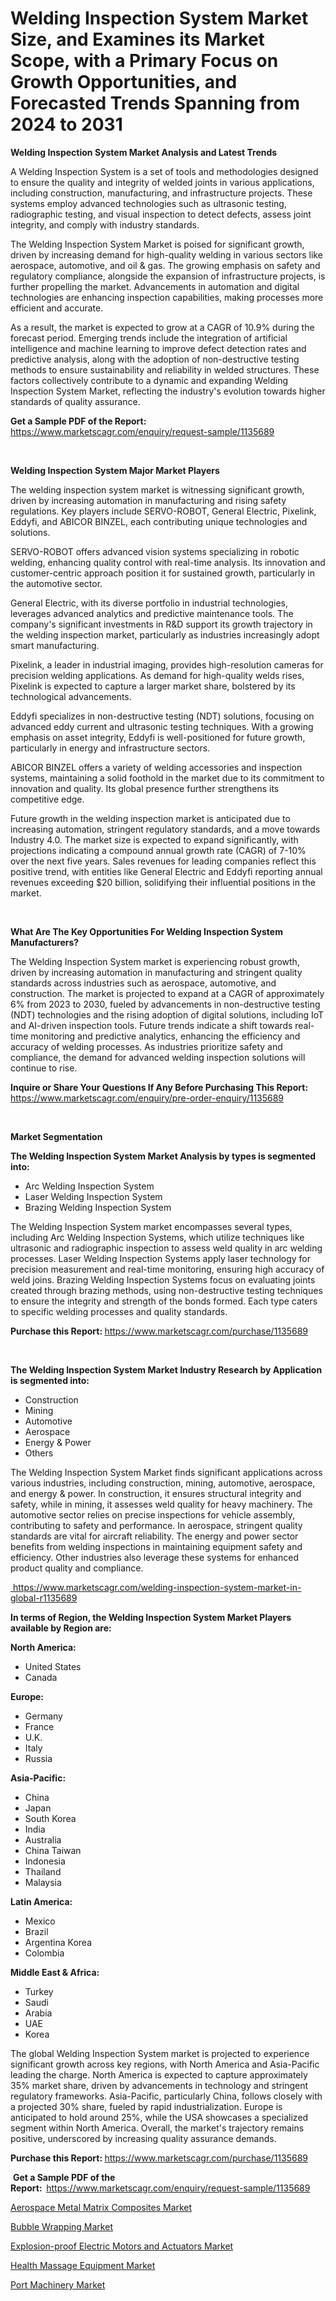 <p><h1>Welding Inspection System Market Size, and Examines its Market Scope, with a Primary Focus on Growth Opportunities, and Forecasted Trends Spanning from 2024 to 2031</h1></p><p><strong>Welding Inspection System Market Analysis and Latest Trends</strong></p>
<p><p>A Welding Inspection System is a set of tools and methodologies designed to ensure the quality and integrity of welded joints in various applications, including construction, manufacturing, and infrastructure projects. These systems employ advanced technologies such as ultrasonic testing, radiographic testing, and visual inspection to detect defects, assess joint integrity, and comply with industry standards.</p><p>The Welding Inspection System Market is poised for significant growth, driven by increasing demand for high-quality welding in various sectors like aerospace, automotive, and oil & gas. The growing emphasis on safety and regulatory compliance, alongside the expansion of infrastructure projects, is further propelling the market. Advancements in automation and digital technologies are enhancing inspection capabilities, making processes more efficient and accurate. </p><p>As a result, the market is expected to grow at a CAGR of 10.9% during the forecast period. Emerging trends include the integration of artificial intelligence and machine learning to improve defect detection rates and predictive analysis, along with the adoption of non-destructive testing methods to ensure sustainability and reliability in welded structures. These factors collectively contribute to a dynamic and expanding Welding Inspection System Market, reflecting the industry's evolution towards higher standards of quality assurance.</p></p>
<p><strong>Get a Sample PDF of the Report:&nbsp;</strong> <a href="https://www.marketscagr.com/enquiry/request-sample/1135689?utm_campaign=1259&utm_medium=2&utm_source=Github&utm_content=ia&utm_term=13102024&utm_id=welding-inspection-system">https://www.marketscagr.com/enquiry/request-sample/1135689</a></p>
<p>&nbsp;</p>
<p><strong>Welding Inspection System Major Market Players</strong></p>
<p><p>The welding inspection system market is witnessing significant growth, driven by increasing automation in manufacturing and rising safety regulations. Key players include SERVO-ROBOT, General Electric, Pixelink, Eddyfi, and ABICOR BINZEL, each contributing unique technologies and solutions.</p><p>SERVO-ROBOT offers advanced vision systems specializing in robotic welding, enhancing quality control with real-time analysis. Its innovation and customer-centric approach position it for sustained growth, particularly in the automotive sector.</p><p>General Electric, with its diverse portfolio in industrial technologies, leverages advanced analytics and predictive maintenance tools. The company's significant investments in R&D support its growth trajectory in the welding inspection market, particularly as industries increasingly adopt smart manufacturing.</p><p>Pixelink, a leader in industrial imaging, provides high-resolution cameras for precision welding applications. As demand for high-quality welds rises, Pixelink is expected to capture a larger market share, bolstered by its technological advancements.</p><p>Eddyfi specializes in non-destructive testing (NDT) solutions, focusing on advanced eddy current and ultrasonic testing techniques. With a growing emphasis on asset integrity, Eddyfi is well-positioned for future growth, particularly in energy and infrastructure sectors.</p><p>ABICOR BINZEL offers a variety of welding accessories and inspection systems, maintaining a solid foothold in the market due to its commitment to innovation and quality. Its global presence further strengthens its competitive edge.</p><p>Future growth in the welding inspection market is anticipated due to increasing automation, stringent regulatory standards, and a move towards Industry 4.0. The market size is expected to expand significantly, with projections indicating a compound annual growth rate (CAGR) of 7-10% over the next five years. Sales revenues for leading companies reflect this positive trend, with entities like General Electric and Eddyfi reporting annual revenues exceeding $20 billion, solidifying their influential positions in the market.</p></p>
<p>&nbsp;</p>
<p><strong>What Are The Key Opportunities For Welding Inspection System Manufacturers?</strong></p>
<p><p>The Welding Inspection System market is experiencing robust growth, driven by increasing automation in manufacturing and stringent quality standards across industries such as aerospace, automotive, and construction. The market is projected to expand at a CAGR of approximately 6% from 2023 to 2030, fueled by advancements in non-destructive testing (NDT) technologies and the rising adoption of digital solutions, including IoT and AI-driven inspection tools. Future trends indicate a shift towards real-time monitoring and predictive analytics, enhancing the efficiency and accuracy of welding processes. As industries prioritize safety and compliance, the demand for advanced welding inspection solutions will continue to rise.</p></p>
<p><strong>Inquire or Share Your Questions If Any Before Purchasing This Report:</strong> <a href="https://www.marketscagr.com/enquiry/pre-order-enquiry/1135689?utm_campaign=1259&utm_medium=2&utm_source=Github&utm_content=ia&utm_term=13102024&utm_id=welding-inspection-system">https://www.marketscagr.com/enquiry/pre-order-enquiry/1135689</a></p>
<p>&nbsp;</p>
<p><strong>Market Segmentation</strong></p>
<p><strong>The Welding Inspection System Market Analysis by types is segmented into:</strong></p>
<p><ul><li>Arc Welding Inspection System</li><li>Laser Welding Inspection System</li><li>Brazing Welding Inspection System</li></ul></p>
<p><p>The Welding Inspection System market encompasses several types, including Arc Welding Inspection Systems, which utilize techniques like ultrasonic and radiographic inspection to assess weld quality in arc welding processes. Laser Welding Inspection Systems apply laser technology for precision measurement and real-time monitoring, ensuring high accuracy of weld joins. Brazing Welding Inspection Systems focus on evaluating joints created through brazing methods, using non-destructive testing techniques to ensure the integrity and strength of the bonds formed. Each type caters to specific welding processes and quality standards.</p></p>
<p><strong>Purchase this Report:&nbsp;</strong><a href="https://www.marketscagr.com/purchase/1135689?utm_campaign=1259&utm_medium=2&utm_source=Github&utm_content=ia&utm_term=13102024&utm_id=welding-inspection-system">https://www.marketscagr.com/purchase/1135689</a></p>
<p>&nbsp;</p>
<p><strong>The Welding Inspection System Market Industry Research by Application is segmented into:</strong></p>
<p><ul><li>Construction</li><li>Mining</li><li>Automotive</li><li>Aerospace</li><li>Energy & Power</li><li>Others</li></ul></p>
<p><p>The Welding Inspection System Market finds significant applications across various industries, including construction, mining, automotive, aerospace, and energy & power. In construction, it ensures structural integrity and safety, while in mining, it assesses weld quality for heavy machinery. The automotive sector relies on precise inspections for vehicle assembly, contributing to safety and performance. In aerospace, stringent quality standards are vital for aircraft reliability. The energy and power sector benefits from welding inspections in maintaining equipment safety and efficiency. Other industries also leverage these systems for enhanced product quality and compliance.</p></p>
<p><a href="https://www.marketscagr.com/welding-inspection-system-market-in-global-r1135689?utm_campaign=1259&utm_medium=2&utm_source=Github&utm_content=ia&utm_term=13102024&utm_id=welding-inspection-system">&nbsp;https://www.marketscagr.com/welding-inspection-system-market-in-global-r1135689</a></p>
<p><strong>In terms of Region, the Welding Inspection System Market Players available by Region are:</strong></p>
<p>
    <p> <strong> North America: </strong>
        <ul>
            <li>United States</li>
            <li>Canada</li>
        </ul>
        </p> 
    <p> <strong> Europe: </strong>
        <ul>
            <li>Germany</li>
            <li>France</li>
            <li>U.K.</li>
            <li>Italy</li>
            <li>Russia</li>
        </ul>
        </p> 
    <p> <strong> Asia-Pacific: </strong>
        <ul>
            <li>China</li>
            <li>Japan</li>
            <li>South Korea</li>
            <li>India</li>
            <li>Australia</li>
            <li>China Taiwan</li>
            <li>Indonesia</li>
            <li>Thailand</li>
            <li>Malaysia</li>
        </ul>
        </p> 
    <p> <strong> Latin America: </strong>
        <ul>
            <li>Mexico</li>
            <li>Brazil</li>
            <li>Argentina Korea</li>
            <li>Colombia</li>
        </ul>
        </p> 
    <p> <strong> Middle East & Africa: </strong>
        <ul>
            <li>Turkey</li>
            <li>Saudi</li>
            <li>Arabia</li>
            <li>UAE</li>
            <li>Korea</li>
        </ul>
    </p>
    </p>
<p><p>The global Welding Inspection System market is projected to experience significant growth across key regions, with North America and Asia-Pacific leading the charge. North America is expected to capture approximately 35% market share, driven by advancements in technology and stringent regulatory frameworks. Asia-Pacific, particularly China, follows closely with a projected 30% share, fueled by rapid industrialization. Europe is anticipated to hold around 25%, while the USA showcases a specialized segment within North America. Overall, the market's trajectory remains positive, underscored by increasing quality assurance demands.</p></p>
<p><strong>Purchase this Report: </strong><a href="https://www.marketscagr.com/purchase/1135689?utm_campaign=1259&utm_medium=2&utm_source=Github&utm_content=ia&utm_term=13102024&utm_id=welding-inspection-system">https://www.marketscagr.com/purchase/1135689</a></p>
<p>&nbsp;<strong>Get a Sample PDF of the Report:&nbsp;&nbsp;</strong><a href="https://www.marketscagr.com/enquiry/request-sample/1135689?utm_campaign=1259&utm_medium=2&utm_source=Github&utm_content=ia&utm_term=13102024&utm_id=welding-inspection-system">https://www.marketscagr.com/enquiry/request-sample/1135689</a></p>
<p><strong></strong></p>
<p><p><a href="https://www.linkedin.com/pulse/future-innovation-global-aerospace-metal-matrix-composites-geuse?utm_campaign=1259&utm_medium=2&utm_source=Github&utm_content=ia&utm_term=13102024&utm_id=welding-inspection-system">Aerospace Metal Matrix Composites Market</a></p><p><a href="https://www.linkedin.com/pulse/future-innovation-global-bubble-wrapping-market-growth-100se?utm_campaign=1259&utm_medium=2&utm_source=Github&utm_content=ia&utm_term=13102024&utm_id=welding-inspection-system">Bubble Wrapping Market</a></p><p><a href="https://www.linkedin.com/pulse/mapping-explosion-proof-electric-motors-actuators-market-nogje?utm_campaign=1259&utm_medium=2&utm_source=Github&utm_content=ia&utm_term=13102024&utm_id=welding-inspection-system">Explosion-proof Electric Motors and Actuators Market</a></p><p><a href="https://issuu.com/reportprime-2/docs/health-massage-equipment-market-siz_1f728b7c211c07?utm_campaign=1259&utm_medium=2&utm_source=Github&utm_content=ia&utm_term=13102024&utm_id=welding-inspection-system">Health Massage Equipment Market</a></p><p><a href="https://issuu.com/reportprime-2/docs/port-machinery-market-size-2030.ppt_c4b396dc29d222?utm_campaign=1259&utm_medium=2&utm_source=Github&utm_content=ia&utm_term=13102024&utm_id=welding-inspection-system">Port Machinery Market</a></p></p>